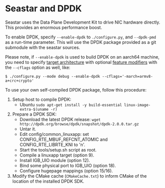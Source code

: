 Seastar and DPDK
================

Seastar uses the Data Plane Development Kit to drive NIC hardware directly.  This
provides an enormous performance boost.

To enable DPDK, specify `--enable-dpdk` to `./configure.py`, and `--dpdk-pmd` as a
run-time parameter.  This will use the DPDK package provided as a git submodule with the
seastar sources.

Please note, if `--enable-dpdk` is used to build DPDK on an aarch64 machine, you need to
specify [target architecture](https://gcc.gnu.org/onlinedocs/gcc/AArch64-Options.html) with optional
[feature modifiers](https://gcc.gnu.org/onlinedocs/gcc/AArch64-Options.html#aarch64-feature-modifiers)
with the `--cflags` option as well, like:
```console
$ ./configure.py --mode debug --enable-dpdk --cflags='-march=armv8-a+crc+crypto'
```

To use your own self-compiled DPDK package, follow this procedure:

1. Setup host to compile DPDK:
   - Ubuntu 
     `sudo apt-get install -y build-essential linux-image-extra-$(uname -r)` 
2. Prepare a DPDK SDK:
   - Download the latest DPDK release: `wget http://dpdk.org/browse/dpdk/snapshot/dpdk-2.0.0.tar.gz`
   - Untar it.
   - Edit config/common_linuxapp: set CONFIG_RTE_MBUF_REFCNT_ATOMIC and CONFIG_RTE_LIBRTE_KNI to 'n'.
   - Start the tools/setup.sh script as root.
   - Compile a linuxapp target (option 9).
   - Install IGB_UIO module (option 12).
   - Bind some physical port to IGB_UIO (option 18).
   - Configure hugepage mappings (option 15/16).
3. Modify the CMake cache (`CMakeCache.txt`) to inform CMake of the location of the installed DPDK SDK.
